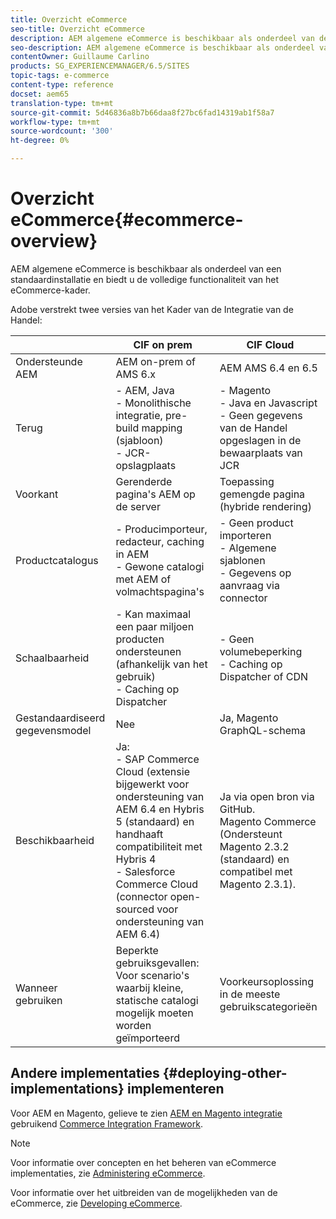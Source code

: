 ```yaml
---
title: Overzicht eCommerce
seo-title: Overzicht eCommerce
description: AEM algemene eCommerce is beschikbaar als onderdeel van de standaardinstallatie en biedt u de volledige functionaliteit van het eCommerce-kader.
seo-description: AEM algemene eCommerce is beschikbaar als onderdeel van de standaardinstallatie en biedt u de volledige functionaliteit van het eCommerce-kader.
contentOwner: Guillaume Carlino
products: SG_EXPERIENCEMANAGER/6.5/SITES
topic-tags: e-commerce
content-type: reference
docset: aem65
translation-type: tm+mt
source-git-commit: 5d46836a8b7b66daa8f27bc6fad14319ab1f58a7
workflow-type: tm+mt
source-wordcount: '300'
ht-degree: 0%

---
```



# Overzicht eCommerce{#ecommerce-overview}

AEM algemene eCommerce is beschikbaar als onderdeel van een standaardinstallatie en biedt u de volledige functionaliteit van het eCommerce-kader.

Adobe verstrekt twee versies van het Kader van de Integratie van de Handel:

|  | CIF on prem | CIF Cloud |
|-------------------------|--------------------------------------------------------------------------------------------------------------------------------------------------------------------------------------------------------|------------------------------------------------------------------------------------------------------------------------|
| Ondersteunde AEM | AEM on-prem of AMS 6.x | AEM AMS 6.4 en 6.5 |
| Terug | - AEM, Java <br> - Monolithische integratie, pre-build mapping (sjabloon)<br> - JCR-opslagplaats | - Magento <br>- Java en Javascript <br>- Geen gegevens van de Handel opgeslagen in de bewaarplaats van JCR |
| Voorkant | Gerenderde pagina&#39;s AEM op de server | Toepassing gemengde pagina (hybride rendering) |
| Productcatalogus | - Producimporteur, redacteur, caching in AEM <br> - Gewone catalogi met AEM of volmachtspagina&#39;s | - Geen product importeren <br>- Algemene sjablonen <br>- Gegevens op aanvraag via connector |
| Schaalbaarheid | - Kan maximaal een paar miljoen producten ondersteunen (afhankelijk van het gebruik) <br> - Caching op Dispatcher | - Geen volumebeperking <br>- Caching op Dispatcher of CDN |
| Gestandaardiseerd gegevensmodel | Nee | Ja, Magento GraphQL-schema |
| Beschikbaarheid | Ja:<br> - SAP Commerce Cloud (extensie bijgewerkt voor ondersteuning van AEM 6.4 en Hybris 5 (standaard) en handhaaft compatibiliteit met Hybris 4 <br>- Salesforce Commerce Cloud (connector open-sourced voor ondersteuning van AEM 6.4) | Ja via open bron via GitHub. <br> Magento Commerce (Ondersteunt Magento 2.3.2 (standaard) en compatibel met Magento 2.3.1). |
| Wanneer gebruiken | Beperkte gebruiksgevallen: Voor scenario&#39;s waarbij kleine, statische catalogi mogelijk moeten worden geïmporteerd | Voorkeursoplossing in de meeste gebruikscategorieën |


## Andere implementaties {#deploying-other-implementations} implementeren

Voor AEM en Magento, gelieve te zien [AEM en Magento integratie](https://www.adobe.io/apis/experiencecloud/commerce-integration-framework/integrations.html#!AdobeDocs/commerce-cif-documentation/master/integrations/02-AEM-Magento.md) gebruikend [Commerce Integration Framework](https://www.adobe.io/apis/experiencecloud/commerce-integration-framework/integrations.html).

>[!NOTE]
>
>Voor informatie over concepten en het beheren van eCommerce implementaties, zie [Administering eCommerce](/help/sites-administering/ecommerce.md).
>
>Voor informatie over het uitbreiden van de mogelijkheden van de eCommerce, zie [Developing eCommerce](/help/sites-developing/ecommerce.md).

